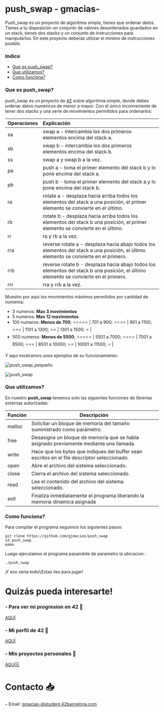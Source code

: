 # push_swap - gmacias-
Push_swap es un proyecto de algoritmia simple, tienes que ordenar datos. Tienes a tu disposición un conjunto de valores desordenados guardados en un stack, tienes dos stacks y un conjunto de instrucciones para manipularlos. En este proyecto deberás utilizar el minimo de instrucciones posible.
### Indice
* [Que es push_swap?](#que-es-push_swap)
* [Que utilizamos?](#que-utilizamos)
* [Como funciona?](#como-funciona)

### Que es push_swap?
push_swap es un proyecto de [42][1] sobre algoritmia simple, donde debes ordenar datos numéricos de menor a mayor. Con el único inconveniente de tener dos stacks y una serie de movimientos permitidos para ordenarlos:

| Operaciones | Explicación |
| :--- | :--- |
| sa | swap a - intercambia los dos primeros elementos encima del stack a. |
| sb | swap b - intercambia los dos primeros elementos encima del stack b. |
| ss | swap a y swap b a la vez. |
| pa | push a -  toma el primer elemento del stack b y lo pone encima del stack a. |
| pb | push b -  toma el primer elemento del stack a y lo pone encima del stack b. |
| ra | rotate a - desplaza hacia arriba todos los elementos del stack a una posición, el primer elemento se convierte en el último. |
| rb | rotate b - desplaza hacia arriba todos los elementos del stack b una posición, el primer elemento se convierte en el último. |
| rr | ra y rb a la vez. |
| rra | reverse rotate a - desplaza hacia abajo todos los elementos del stack a una posición, el último elemento se convierte en el primero. |
| rrb | reverse rotate b - desplaza hacia abajo todos los elementos del stack b una posición, el último elemento se convierte en el primero. |
| rrr | rra y rrb a la vez. |

Muestro por aqui los movimientos máximos permitidos por cantidad de numeros:

- 3 numeros: 	**Max 3 movimientos**
- 5 numeros: 	**Max 12 movimientos**
- 100 numeros:	**Menos de 700**; ⭐⭐⭐⭐⭐ |  701 a 900; ⭐⭐⭐⭐ |  901 a 1100; ⭐⭐⭐ |  1101 a 1300; ⭐⭐ |  1301 a 1500; ⭐ |
- 500 numeros:	**Menos de 5500**; ⭐⭐⭐⭐⭐ |  5501 a 7000; ⭐⭐⭐⭐ |  7001 a 8500; ⭐⭐⭐ |  8501 a 10000; ⭐⭐ |  10001 a 11500; ⭐ |

 Y aquí mostramos unos ejemplos de su funcionamiento:

![push_swap_pequeño](https://github.com/gjmacias/push_swap/assets/98602276/5c82a898-c2d2-4535-9c58-7ff46e9b7f4f)

![push_swap](https://github.com/gjmacias/push_swap/assets/98602276/7f41980b-3722-4b0f-b3b1-5b774b34134f)

### Que utilizamos?
En nuestro **push_swap** tenemos solo las siguentes funciones de librerias externas autorizadas:

| Función  | Descripción														 			|
|-------|-----------------------------------------------------------------------------------|
| malloc | Solicitar un bloque de memoria del tamaño suministrado como parámetro.     													|
| free | Desasigna un bloque de memoria que se había asignado previamente mediante una llamada. 											|
| write | Hace que los bytes que indiques del buffer sean escritos en el file descriptor seleccionado.								|
| open |  Abre el archivo del sistema seleccionado.													|
| close |  Cierra el archivo del sistema seleccionado.               											|
| read |  Lee el contenido del archivo del sistema seleccionado.               									|
| exit | Finaliza inmediatamente el programa liberando la memoria dinamica asignada        |

### Como funciona?

Para compilar el programa seguimos los siguientes pasos:

	git clone https://github.com/gjmacias/push_swap
	cd push_swap
	make
Luego ejecutamos el programa pasandole de parametro la ubicacion :

	./push_swap 

¡Y eso seria todo!¡Estas liso para jugar!

# Quizás pueda interesarte!

### - Para ver mi progresion en 42 🌠
[AQUÍ](https://github.com/gjmacias/42BCN)

### - Mi perfil de 42 👾
[AQUÍ](https://profile.intra.42.fr/users/gmacias-)

### - Mis proyectos personales 🧐
[AQUÍ🗒️](https://github.com/gjmacias/autoproyectos)

# Contacto 📥

◦ Email: gmacias-@student.42barcelona.com

[1]: https://www.42barcelona.com/ "42 BCN"
